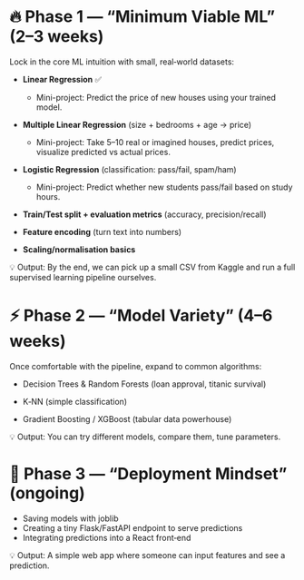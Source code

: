 # 🔥 Phase 1 — “Minimum Viable ML” (2–3 weeks)

Lock in the core ML intuition with small, real‑world datasets:

- **Linear Regression** ✅

  - Mini-project: Predict the price of new houses using your trained model.

- **Multiple Linear Regression** (size + bedrooms + age → price)

  - Mini-project: Take 5–10 real or imagined houses, predict prices, visualize predicted vs actual prices.

- **Logistic Regression** (classification: pass/fail, spam/ham)

  - Mini-project: Predict whether new students pass/fail based on study hours.

- **Train/Test split + evaluation metrics** (accuracy, precision/recall)

- **Feature encoding** (turn text into numbers)

- **Scaling/normalisation basics**

💡 Output: By the end, we can pick up a small CSV from Kaggle and run a full supervised learning pipeline ourselves.

# ⚡ Phase 2 — “Model Variety” (4–6 weeks)

Once comfortable with the pipeline, expand to common algorithms:

- Decision Trees & Random Forests (loan approval, titanic survival)

- K‑NN (simple classification)

- Gradient Boosting / XGBoost (tabular data powerhouse)

💡 Output: You can try different models, compare them, tune parameters.

# 🚀 Phase 3 — “Deployment Mindset” (ongoing)

- Saving models with joblib
- Creating a tiny Flask/FastAPI endpoint to serve predictions
- Integrating predictions into a React front‑end

💡 Output: A simple web app where someone can input features and see a prediction.

